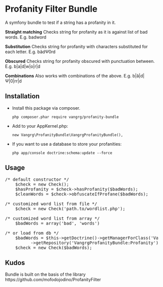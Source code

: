 <h1>Profanity Filter Bundle</h1>

A symfony bundle to test if a string has a profanity in it.

<b>Straight matching</b>
Checks string for profanity as it is against list of bad words. E.g. badword

<b>Substitution</b>
Checks string for profanity with characters substituted for each letter. E.g. bâdΨ0rd

<b>Obscured</b>
Checks string for profanity obscured with punctuation between. E.g. b|a|d|w|o|r|d

<b>Combinations</b>
Also works with combinations of the above. E.g. b|â|d|Ψ|0|rr|d

<h2>Installation</h2>
<ul>
  <li>
    Install this package via composer.

    php composer.phar require vangrg/profanity-bundle
  </li>
  <li>
    Add to your AppKernel.php:

    new Vangrg\ProfanityBundle\VangrgProfanityBundle(),
   </li>
   <li>
      If you want to use a database to store your profanities:

    php app/console doctrine:schema:update --force
   </li>
</ul>

<h2>Usage</h2>

<pre>
/* default constructor */
    $check = new Check();
    $hasProfanity = $check->hasProfanity($badWords);
    $cleanWords = $check->obfuscateIfProfane($badWords);

/* customized word list from file */
    $check = new Check('path.to/wordlist.php');

/* customized word list from array */
    $badWords = array('bad', 'words') 
    
/* or load from db */
    $badWords = $this->getDoctrine()->getManagerForClass('Vangrg\ProfanityBundle\Entity\Profanity')
          ->getRepository('VangrgProfanityBundle:Profanity')->getProfanitiesArray()
    $check = new Check($badWords);
</pre>
<h2>Kudos</h2>
Bundle is built on the basis of the library
https://github.com/mofodojodino/ProfanityFilter

